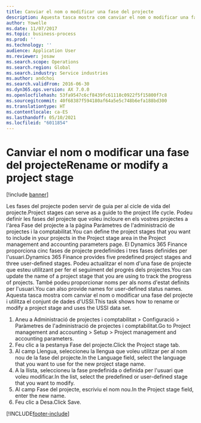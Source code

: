 ```yaml
---
title: Canviar el nom o modificar una fase del projecte
description: Aquesta tasca mostra com canviar el nom o modificar una fase del projecte.
author: Yowelle
ms.date: 11/07/2017
ms.topic: business-process
ms.prod: ''
ms.technology: ''
audience: Application User
ms.reviewer: josaw
ms.search.scope: Operations
ms.search.region: Global
ms.search.industry: Service industries
ms.author: andchoi
ms.search.validFrom: 2016-06-30
ms.dyn365.ops.version: AX 7.0.0
ms.openlocfilehash: 53fa9547c6cf8439fc61118c0922f5f15800f7c8
ms.sourcegitcommit: 40f68387f594180af64a5e5c748b6efa188bd300
ms.translationtype: HT
ms.contentlocale: ca-ES
ms.lasthandoff: 05/10/2021
ms.locfileid: "6011854"
---
```

# <a name="rename-or-modify-a-project-stage"></a><span data-ttu-id="32ebd-103">Canviar el nom o modificar una fase del projecte</span><span class="sxs-lookup"><span data-stu-id="32ebd-103">Rename or modify a project stage</span></span>

[!include [banner](../../includes/banner.md)]

<span data-ttu-id="32ebd-104">Les fases del projecte poden servir de guia per al cicle de vida del projecte.</span><span class="sxs-lookup"><span data-stu-id="32ebd-104">Project stages can serve as a guide to the project life cycle.</span></span> <span data-ttu-id="32ebd-105">Podeu definir les fases del projecte que voleu incloure en els vostres projectes a l'àrea Fase del projecte a la pàgina Paràmetres de l'administració de projectes i la comptabilitat.</span><span class="sxs-lookup"><span data-stu-id="32ebd-105">You can define the project stages that you want to include in your projects in the Project stage area in the Project management and accounting parameters page.</span></span> <span data-ttu-id="32ebd-106">El Dynamics 365 Finance proporciona cinc fases de projecte predefinides i tres fases definides per l'usuari.</span><span class="sxs-lookup"><span data-stu-id="32ebd-106">Dynamics 365 Finance provides five predefined project stages and three user-defined stages.</span></span> <span data-ttu-id="32ebd-107">Podeu actualitzar el nom d'una fase de projecte que esteu utilitzant per fer el seguiment del progrés dels projectes.</span><span class="sxs-lookup"><span data-stu-id="32ebd-107">You can update the name of a project stage that you are using to track the progress of projects.</span></span> <span data-ttu-id="32ebd-108">També podeu proporcionar noms per als noms d'estat definits per l'usuari.</span><span class="sxs-lookup"><span data-stu-id="32ebd-108">You can also provide names for user-defined status names.</span></span> <span data-ttu-id="32ebd-109">Aquesta tasca mostra com canviar el nom o modificar una fase del projecte i utilitza el conjunt de dades d'USSI.</span><span class="sxs-lookup"><span data-stu-id="32ebd-109">This task shows how to rename or modify a project stage and uses the USSI data set.</span></span>

1. <span data-ttu-id="32ebd-110">Aneu a Administració de projectes i comptabilitat > Configuració > Paràmetres de l'administració de projectes i comptabilitat.</span><span class="sxs-lookup"><span data-stu-id="32ebd-110">Go to Project management and accounting > Setup > Project management and accounting parameters.</span></span>
2. <span data-ttu-id="32ebd-111">Feu clic a la pestanya Fase del projecte.</span><span class="sxs-lookup"><span data-stu-id="32ebd-111">Click the Project stage tab.</span></span>
3. <span data-ttu-id="32ebd-112">Al camp Llengua, seleccioneu la llengua que voleu utilitzar per al nom nou de la fase del projecte.</span><span class="sxs-lookup"><span data-stu-id="32ebd-112">In the Language field, select the language that you want to use for the new project stage name.</span></span>
4. <span data-ttu-id="32ebd-113">A la llista, seleccioneu la fase predefinida o definida per l'usuari que voleu modificar.</span><span class="sxs-lookup"><span data-stu-id="32ebd-113">In the list, select the predefined or user-defined stage that you want to modify.</span></span> 
5. <span data-ttu-id="32ebd-114">Al camp Fase del projecte, escriviu el nom nou.</span><span class="sxs-lookup"><span data-stu-id="32ebd-114">In the Project stage field, enter the new name.</span></span>
6. <span data-ttu-id="32ebd-115">Feu clic a Desa.</span><span class="sxs-lookup"><span data-stu-id="32ebd-115">Click Save.</span></span>


[!INCLUDE[footer-include](../../includes/footer-banner.md)]